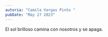 ```yaml
---
autoria: "Camila Vargas Pinto "
pubDate: "May 27 2023"
---
```


El sol brilloso
camina con nosotros
y se apaga.

